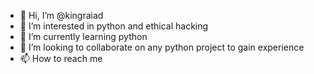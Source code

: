- 👋 Hi, I’m @kingraiad
- 👀 I’m interested in python and ethical hacking 
- 🌱 I’m currently learning python
- 💞️ I’m looking to collaborate on any python project to gain experience 
- 📫 How to reach me 

<!---
kingraiad/kingraiad is a ✨ special ✨ repository because its `README.md` (this file) appears on your GitHub profile.
You can click the Preview link to take a look at your changes.
--->
